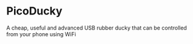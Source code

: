 # PicoDucky
 A cheap, useful and advanced USB rubber ducky that can be controlled from your phone using WiFi
